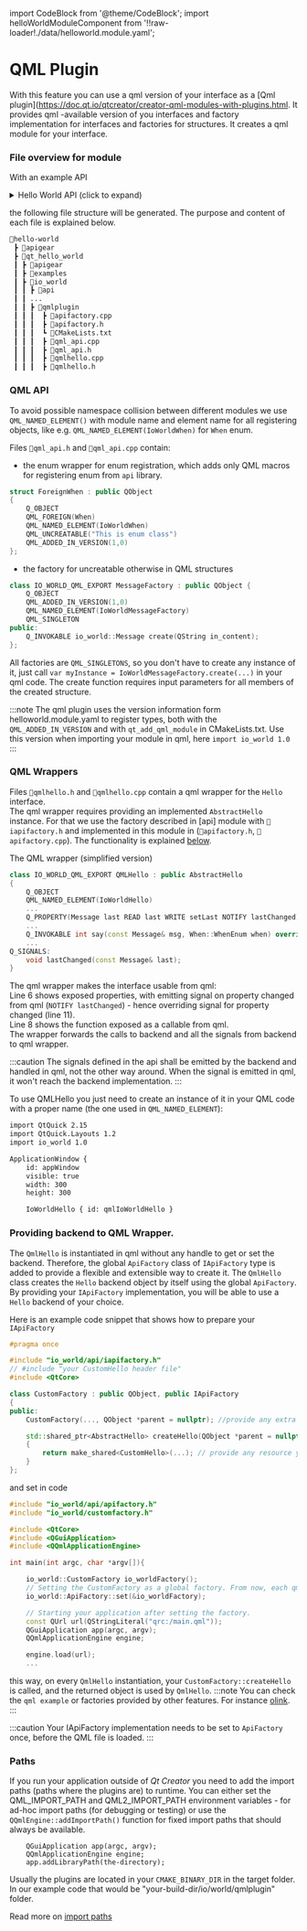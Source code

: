 ﻿---
sidebar_position: 5
---
import CodeBlock from '@theme/CodeBlock';
import helloWorldModuleComponent from '!!raw-loader!./data/helloworld.module.yaml';

# QML Plugin

With this feature you can use a qml version of your interface as a [Qml plugin](https://doc.qt.io/qtcreator/creator-qml-modules-with-plugins.html.
It provides qml -available version of you interfaces and factory implementation for interfaces and factories for structures. It creates a qml module for your interface.

### File overview for module

With an example API

<details><summary>Hello World API (click to expand)</summary>
<CodeBlock language="yaml" showLineNumbers>{helloWorldModuleComponent}</CodeBlock>
</details>

the following file structure will be generated. The purpose and content of each file is explained below.

```bash {9}
📂hello-world
 ┣ 📂apigear
 ┣ 📂qt_hello_world
 ┃ ┣ 📂apigear
 ┃ ┣ 📂examples
 ┃ ┣ 📂io_world
 ┃ ┃ ┣ 📂api
 ┃ ┃ ...
 ┃ ┃ ┣ 📂qmlplugin
 ┃ ┃ ┃  ┣ 📜apifactory.cpp
 ┃ ┃ ┃  ┣ 📜apifactory.h
 ┃ ┃ ┃  ┗ 📜CMakeLists.txt
 ┃ ┃ ┃  ┣ 📜qml_api.cpp
 ┃ ┃ ┃  ┣ 📜qml_api.h
 ┃ ┃ ┃  ┣ 📜qmlhello.cpp
 ┃ ┃ ┃  ┣ 📜qmlhello.h
 ```

 ### QML API

To avoid possible namespace collision between different modules we use `QML_NAMED_ELEMENT()` with module name and element name for all registering objects, like e.g. `QML_NAMED_ELEMENT(IoWorldWhen)` for `When` enum.

Files `📜qml_api.h` and `📜qml_api.cpp` contain:
- the enum wrapper for enum registration, which adds only QML macros for registering enum from `api` library.
```cpp
struct ForeignWhen : public QObject
{
    Q_OBJECT
    QML_FOREIGN(When)
    QML_NAMED_ELEMENT(IoWorldWhen)
    QML_UNCREATABLE("This is enum class")
    QML_ADDED_IN_VERSION(1,0)
};
```
- the factory for uncreatable otherwise in QML structures
```cpp
class IO_WORLD_QML_EXPORT MessageFactory : public QObject {
    Q_OBJECT
    QML_ADDED_IN_VERSION(1,0)
    QML_NAMED_ELEMENT(IoWorldMessageFactory)
    QML_SINGLETON
public:
    Q_INVOKABLE io_world::Message create(QString in_content);
};
``` 
All factories are `QML_SINGLETONS`, so you don't have to create any instance of it, just call `var myInstance = IoWorldMessageFactory.create(...)` in your qml code.
The create function requires input parameters for all members of the created structure.

:::note
The qml plugin uses the version information form helloworld.module.yaml to register types, both with the `QML_ADDED_IN_VERSION` and with `qt_add_qml_module` in CMakeLists.txt. Use this version when importing your module in qml, here `import io_world 1.0`
:::

### QML Wrappers

Files `📜qmlhello.h` and `📜qmlhello.cpp` contain a qml wrapper for the `Hello` interface.<br />
The qml wrapper requires providing an implemented `AbstractHello` instance. For that we use the factory described in [api] module with `📜iapifactory.h` and implemented in this module in (`📜apifactory.h`, `📜apifactory.cpp`). The functionality is explained [below](qmlplugin#providing-backend-to-qml-wrapper).

The QML wrapper (simplified version)
```cpp showLineNumbers  title="qmlhello.h"
class IO_WORLD_QML_EXPORT QMLHello : public AbstractHello
{
    Q_OBJECT
    QML_NAMED_ELEMENT(IoWorldHello)
    ...
    Q_PROPERTY(Message last READ last WRITE setLast NOTIFY lastChanged)
    ...
    Q_INVOKABLE int say(const Message& msg, When::WhenEnum when) override;
    ...
Q_SIGNALS:
    void lastChanged(const Message& last);
}
```
The qml wrapper makes the interface usable from qml:<br />
Line 6 shows exposed properties, with emitting signal on property changed from qml (`NOTIFY lastChanged`) - hence overriding signal for property changed (line 11). <br />
Line 8 shows the function exposed as a callable from qml.  <br />
The wrapper forwards the calls to backend and all the signals from backend to qml wrapper.

:::caution
The signals defined in the api shall be emitted by the backend and handled in qml, not the other way around. When the signal is emitted in qml, it won't reach the backend implementation.
:::

To use QMLHello you just need to create an instance of it in your QML code with a proper name (the one used in `QML_NAMED_ELEMENT`):

```bash
import QtQuick 2.15
import QtQuick.Layouts 1.2
import io_world 1.0

ApplicationWindow {
    id: appWindow
    visible: true
    width: 300
    height: 300

    IoWorldHello { id: qmlIoWorldHello }
```

### Providing backend to QML Wrapper.

The `QmlHello` is instantiated in qml without any handle to get or set the backend. Therefore, the global `ApiFactory` class of `IApiFactory` type is added to provide a flexible and extensible way to create it. The `QmlHello` class creates the `Hello` backend object by itself using the global `ApiFactory`. By providing your `IApiFactory` implementation, you will be able to use a `Hello` backend of your choice. 

Here is an example code snippet that shows how to prepare your `IApiFactory`
```cpp title="io_world/customfactory.h"
#pragma once

#include "io_world/api/iapifactory.h"
// #include "your CustomHello header file"
#include <QtCore>

class CustomFactory : public QObject, public IApiFactory
{
public:
    CustomFactory(..., QObject *parent = nullptr); //provide any extra resources your factory needs.

    std::shared_ptr<AbstractHello> createHello(QObject *parent = nullptr) override
    {
        return make_shared<CustomHello>(...); // provide any resource your CustomHello needs.
    }
};

```
and set in code

```cpp title="main.cpp"
#include "io_world/api/apifactory.h"
#include "io_world/customfactory.h"

#include <QtCore>
#include <QGuiApplication>
#include <QQmlApplicationEngine>

int main(int argc, char *argv[]){

    io_world::CustomFactory io_worldFactory();
    // Setting the CustomFactory as a global factory. From now, each qml object will create backend with it.
    io_world::ApiFactory::set(&io_worldFactory); 

    // Starting your application after setting the factory.
    const QUrl url(QStringLiteral("qrc:/main.qml"));
    QGuiApplication app(argc, argv);
    QQmlApplicationEngine engine;

    engine.load(url);
    ...
```
this way, on every `QmlHello` instantiation, your `CustomFactory::createHello` is called, and the returned object is used by `QmlHello`.
:::note
You can check the `qml example` or factories provided by other features. For instance [olink](features/olink.md).
::: 

:::caution
Your IApiFactory implementation needs to be set to `ApiFactory` once, before the QML file is loaded.
:::

 ### Paths

If you run your application outside of *Qt Creator* you need to add the import paths (paths where the plugins are) to runtime.
You can either set the QML_IMPORT_PATH and QML2_IMPORT_PATH environment variables - for ad-hoc import paths (for debugging or testing) or use the `QQmlEngine::addImportPath()` function for fixed import paths that should always be available. 
```
    QGuiApplication app(argc, argv);
    QQmlApplicationEngine engine;
    app.addLibraryPath(the-directory);
```

Usually the plugins are located in your `CMAKE_BINARY_DIR` in the target folder.
In our example code that would be "your-build-dir/io/world/qmlplugin" folder.

Read more on [import paths](https://doc.qt.io/qt-6/qtqml-syntax-imports.html#qml-import-path)

